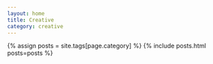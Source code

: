```yaml
---
layout: home
title: Creative
category: creative
---
```


{% assign posts = site.tags[page.category] %}
{% include posts.html posts=posts %}
